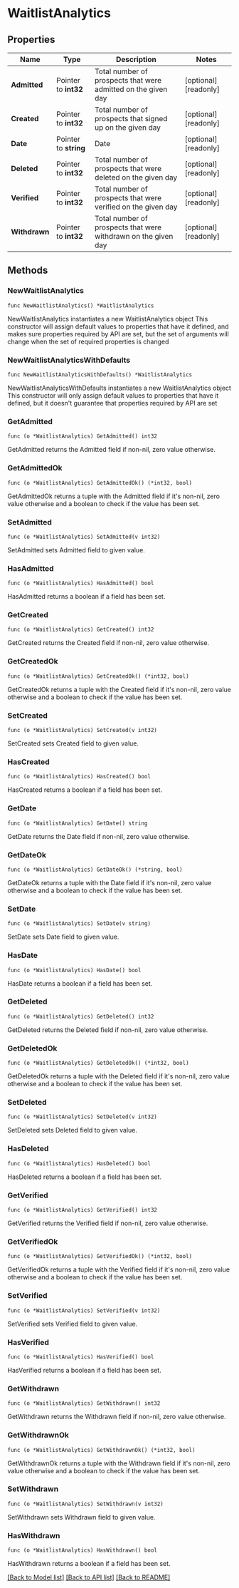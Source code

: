 # WaitlistAnalytics

## Properties

Name | Type | Description | Notes
------------ | ------------- | ------------- | -------------
**Admitted** | Pointer to **int32** | Total number of prospects that were admitted on the given day | [optional] [readonly] 
**Created** | Pointer to **int32** | Total number of prospects that signed up on the given day | [optional] [readonly] 
**Date** | Pointer to **string** | Date | [optional] [readonly] 
**Deleted** | Pointer to **int32** | Total number of prospects that were deleted on the given day | [optional] [readonly] 
**Verified** | Pointer to **int32** | Total number of prospects that were verified on the given day | [optional] [readonly] 
**Withdrawn** | Pointer to **int32** | Total number of prospects that were withdrawn on the given day | [optional] [readonly] 

## Methods

### NewWaitlistAnalytics

`func NewWaitlistAnalytics() *WaitlistAnalytics`

NewWaitlistAnalytics instantiates a new WaitlistAnalytics object
This constructor will assign default values to properties that have it defined,
and makes sure properties required by API are set, but the set of arguments
will change when the set of required properties is changed

### NewWaitlistAnalyticsWithDefaults

`func NewWaitlistAnalyticsWithDefaults() *WaitlistAnalytics`

NewWaitlistAnalyticsWithDefaults instantiates a new WaitlistAnalytics object
This constructor will only assign default values to properties that have it defined,
but it doesn't guarantee that properties required by API are set

### GetAdmitted

`func (o *WaitlistAnalytics) GetAdmitted() int32`

GetAdmitted returns the Admitted field if non-nil, zero value otherwise.

### GetAdmittedOk

`func (o *WaitlistAnalytics) GetAdmittedOk() (*int32, bool)`

GetAdmittedOk returns a tuple with the Admitted field if it's non-nil, zero value otherwise
and a boolean to check if the value has been set.

### SetAdmitted

`func (o *WaitlistAnalytics) SetAdmitted(v int32)`

SetAdmitted sets Admitted field to given value.

### HasAdmitted

`func (o *WaitlistAnalytics) HasAdmitted() bool`

HasAdmitted returns a boolean if a field has been set.

### GetCreated

`func (o *WaitlistAnalytics) GetCreated() int32`

GetCreated returns the Created field if non-nil, zero value otherwise.

### GetCreatedOk

`func (o *WaitlistAnalytics) GetCreatedOk() (*int32, bool)`

GetCreatedOk returns a tuple with the Created field if it's non-nil, zero value otherwise
and a boolean to check if the value has been set.

### SetCreated

`func (o *WaitlistAnalytics) SetCreated(v int32)`

SetCreated sets Created field to given value.

### HasCreated

`func (o *WaitlistAnalytics) HasCreated() bool`

HasCreated returns a boolean if a field has been set.

### GetDate

`func (o *WaitlistAnalytics) GetDate() string`

GetDate returns the Date field if non-nil, zero value otherwise.

### GetDateOk

`func (o *WaitlistAnalytics) GetDateOk() (*string, bool)`

GetDateOk returns a tuple with the Date field if it's non-nil, zero value otherwise
and a boolean to check if the value has been set.

### SetDate

`func (o *WaitlistAnalytics) SetDate(v string)`

SetDate sets Date field to given value.

### HasDate

`func (o *WaitlistAnalytics) HasDate() bool`

HasDate returns a boolean if a field has been set.

### GetDeleted

`func (o *WaitlistAnalytics) GetDeleted() int32`

GetDeleted returns the Deleted field if non-nil, zero value otherwise.

### GetDeletedOk

`func (o *WaitlistAnalytics) GetDeletedOk() (*int32, bool)`

GetDeletedOk returns a tuple with the Deleted field if it's non-nil, zero value otherwise
and a boolean to check if the value has been set.

### SetDeleted

`func (o *WaitlistAnalytics) SetDeleted(v int32)`

SetDeleted sets Deleted field to given value.

### HasDeleted

`func (o *WaitlistAnalytics) HasDeleted() bool`

HasDeleted returns a boolean if a field has been set.

### GetVerified

`func (o *WaitlistAnalytics) GetVerified() int32`

GetVerified returns the Verified field if non-nil, zero value otherwise.

### GetVerifiedOk

`func (o *WaitlistAnalytics) GetVerifiedOk() (*int32, bool)`

GetVerifiedOk returns a tuple with the Verified field if it's non-nil, zero value otherwise
and a boolean to check if the value has been set.

### SetVerified

`func (o *WaitlistAnalytics) SetVerified(v int32)`

SetVerified sets Verified field to given value.

### HasVerified

`func (o *WaitlistAnalytics) HasVerified() bool`

HasVerified returns a boolean if a field has been set.

### GetWithdrawn

`func (o *WaitlistAnalytics) GetWithdrawn() int32`

GetWithdrawn returns the Withdrawn field if non-nil, zero value otherwise.

### GetWithdrawnOk

`func (o *WaitlistAnalytics) GetWithdrawnOk() (*int32, bool)`

GetWithdrawnOk returns a tuple with the Withdrawn field if it's non-nil, zero value otherwise
and a boolean to check if the value has been set.

### SetWithdrawn

`func (o *WaitlistAnalytics) SetWithdrawn(v int32)`

SetWithdrawn sets Withdrawn field to given value.

### HasWithdrawn

`func (o *WaitlistAnalytics) HasWithdrawn() bool`

HasWithdrawn returns a boolean if a field has been set.


[[Back to Model list]](../README.md#documentation-for-models) [[Back to API list]](../README.md#documentation-for-api-endpoints) [[Back to README]](../README.md)


